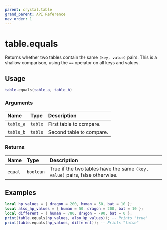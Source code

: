 ```yaml
---
parent: crystal.table
grand_parent: API Reference
nav_order: 1
---
```


# table.equals

Returns whether two tables contain the same `(key, value)` pairs. This is a shallow comparison, using the `==` operator on all keys and values.

## Usage

```lua
table.equals(table_a, table_b)
```

### Arguments

| Name      | Type    | Description              |
| :-------- | :------ | :----------------------- |
| `table_a` | `table` | First table to compare.  |
| `table_b` | `table` | Second table to compare. |

### Returns

| Name    | Type      | Description                                                                 |
| :------ | :-------- | :-------------------------------------------------------------------------- |
| `equal` | `boolean` | True if the two tables have the same `(key, value)` pairs, false otherwise. |

## Examples

```lua
local hp_values = { dragon = 200, human = 50, bat = 10 };
local also_hp_values = { human = 50, dragon = 200, bat = 10 };
local different = { human = 780, dragon = -90, bat = 0 };
print(table.equals(hp_values, also_hp_values)); -- Prints "true"
print(table.equals(hp_values, different)); -- Prints "false"
```
